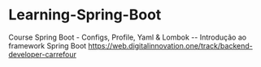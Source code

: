 # Learning-Spring-Boot

Course Spring Boot - Configs, Profile, Yaml & Lombok
-- Introdução ao framework Spring Boot
https://web.digitalinnovation.one/track/backend-developer-carrefour

